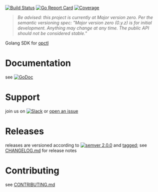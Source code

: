 [![Build Status](https://travis-ci.org/opctl/sdk-golang.svg?branch=master)](https://travis-ci.org/opctl/sdk-golang)
[![Go Report Card](https://goreportcard.com/badge/github.com/opctl/sdk-golang)](https://goreportcard.com/report/github.com/opctl/sdk-golang)
[![Coverage](https://codecov.io/gh/opctl/sdk-golang/branch/master/graph/badge.svg)](https://codecov.io/gh/opctl/sdk-golang)

> *Be advised: this project is currently at Major version zero. Per the
> semantic versioning spec: "Major version zero (0.y.z) is for initial
> development. Anything may change at any time. The public API should
> not be considered stable."*

Golang SDK for [opctl](https://opctl.io)

# Documentation

see [![GoDoc](https://godoc.org/github.com/opctl/sdk-golang?status.svg)](http://godoc.org/github.com/opctl/sdk-golang)

# Support

join us on
[![Slack](https://opctl-slackin.herokuapp.com/badge.svg)](https://opctl-slackin.herokuapp.com/)
or [open an issue](https://github.com/opctl/sdk-golang/issues)

# Releases

releases are versioned according to
[![semver 2.0.0](https://img.shields.io/badge/semver-2.0.0-brightgreen.svg)](http://semver.org/spec/v2.0.0.html)
and [tagged](https://git-scm.com/book/en/v2/Git-Basics-Tagging); see
[CHANGELOG.md](CHANGELOG.md) for release notes

# Contributing

see [CONTRIBUTING.md](CONTRIBUTING.md)

